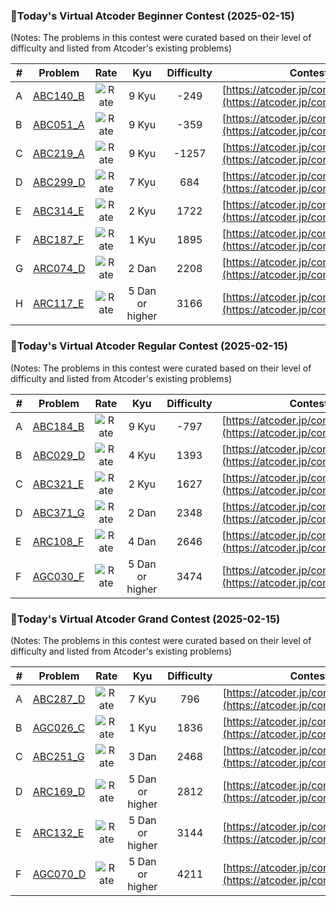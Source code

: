 ### 🌟Today's Virtual Atcoder Beginner Contest (2025-02-15)
(Notes: The problems in this contest were curated based on their level of difficulty and listed from Atcoder's existing problems)

| # | Problem |Rate| Kyu | Difficulty | Contest |
|---| ----- | :--------: | :----------: | :----------: | ---------- |
|A|[ABC140_B](https://atcoder.jp/contests/abc140/tasks/abc140_b)|![Rate](https://img.shields.io/badge/9%20Kyu---249-lightgrey)|9 Kyu|-249|[https://atcoder.jp/contests/abc140](https://atcoder.jp/contests/abc140)|
|B|[ABC051_A](https://atcoder.jp/contests/abc051/tasks/abc051_a)|![Rate](https://img.shields.io/badge/9%20Kyu---359-lightgrey)|9 Kyu|-359|[https://atcoder.jp/contests/abc051](https://atcoder.jp/contests/abc051)|
|C|[ABC219_A](https://atcoder.jp/contests/abc219/tasks/abc219_a)|![Rate](https://img.shields.io/badge/9%20Kyu---1257-lightgrey)|9 Kyu|-1257|[https://atcoder.jp/contests/abc219](https://atcoder.jp/contests/abc219)|
|D|[ABC299_D](https://atcoder.jp/contests/abc299/tasks/abc299_d)|![Rate](https://img.shields.io/badge/7%20Kyu-684-critical)|7 Kyu|684|[https://atcoder.jp/contests/abc299](https://atcoder.jp/contests/abc299)|
|E|[ABC314_E](https://atcoder.jp/contests/abc314/tasks/abc314_e)|![Rate](https://img.shields.io/badge/2%20Kyu-1722-blue)|2 Kyu|1722|[https://atcoder.jp/contests/abc314](https://atcoder.jp/contests/abc314)|
|F|[ABC187_F](https://atcoder.jp/contests/abc187/tasks/abc187_f)|![Rate](https://img.shields.io/badge/1%20Kyu-1895-blue)|1 Kyu|1895|[https://atcoder.jp/contests/abc187](https://atcoder.jp/contests/abc187)|
|G|[ARC074_D](https://atcoder.jp/contests/arc074/tasks/arc074_d)|![Rate](https://img.shields.io/badge/2%20Dan-2208-yellow)|2 Dan|2208|[https://atcoder.jp/contests/arc074](https://atcoder.jp/contests/arc074)|
|H|[ARC117_E](https://atcoder.jp/contests/arc117/tasks/arc117_e)|![Rate](https://img.shields.io/badge/5%20Dan%20or%20higher-3166-red)|5 Dan or higher|3166|[https://atcoder.jp/contests/arc117](https://atcoder.jp/contests/arc117)|

### 🌟Today's Virtual Atcoder Regular Contest (2025-02-15)
(Notes: The problems in this contest were curated based on their level of difficulty and listed from Atcoder's existing problems)

| # | Problem |Rate| Kyu | Difficulty | Contest |
|---| ----- | :--------: | :----------: | :----------: | ---------- |
|A|[ABC184_B](https://atcoder.jp/contests/abc184/tasks/abc184_b)|![Rate](https://img.shields.io/badge/9%20Kyu---797-lightgrey)|9 Kyu|-797|[https://atcoder.jp/contests/abc184](https://atcoder.jp/contests/abc184)|
|B|[ABC029_D](https://atcoder.jp/contests/abc029/tasks/abc029_d)|![Rate](https://img.shields.io/badge/4%20Kyu-1393-green)|4 Kyu|1393|[https://atcoder.jp/contests/abc029](https://atcoder.jp/contests/abc029)|
|C|[ABC321_E](https://atcoder.jp/contests/abc321/tasks/abc321_e)|![Rate](https://img.shields.io/badge/2%20Kyu-1627-blue)|2 Kyu|1627|[https://atcoder.jp/contests/abc321](https://atcoder.jp/contests/abc321)|
|D|[ABC371_G](https://atcoder.jp/contests/abc371/tasks/abc371_g)|![Rate](https://img.shields.io/badge/2%20Dan-2348-yellow)|2 Dan|2348|[https://atcoder.jp/contests/abc371](https://atcoder.jp/contests/abc371)|
|E|[ARC108_F](https://atcoder.jp/contests/arc108/tasks/arc108_f)|![Rate](https://img.shields.io/badge/4%20Dan-2646-orange)|4 Dan|2646|[https://atcoder.jp/contests/arc108](https://atcoder.jp/contests/arc108)|
|F|[AGC030_F](https://atcoder.jp/contests/agc030/tasks/agc030_f)|![Rate](https://img.shields.io/badge/5%20Dan%20or%20higher-3474-red)|5 Dan or higher|3474|[https://atcoder.jp/contests/agc030](https://atcoder.jp/contests/agc030)|

### 🌟Today's Virtual Atcoder Grand Contest (2025-02-15)
(Notes: The problems in this contest were curated based on their level of difficulty and listed from Atcoder's existing problems)

| # | Problem |Rate| Kyu | Difficulty | Contest |
|---| ----- | :--------: | :----------: | :----------: | ---------- |
|A|[ABC287_D](https://atcoder.jp/contests/abc287/tasks/abc287_d)|![Rate](https://img.shields.io/badge/7%20Kyu-796-critical)|7 Kyu|796|[https://atcoder.jp/contests/abc287](https://atcoder.jp/contests/abc287)|
|B|[AGC026_C](https://atcoder.jp/contests/agc026/tasks/agc026_c)|![Rate](https://img.shields.io/badge/1%20Kyu-1836-blue)|1 Kyu|1836|[https://atcoder.jp/contests/agc026](https://atcoder.jp/contests/agc026)|
|C|[ABC251_G](https://atcoder.jp/contests/abc251/tasks/abc251_g)|![Rate](https://img.shields.io/badge/3%20Dan-2468-orange)|3 Dan|2468|[https://atcoder.jp/contests/abc251](https://atcoder.jp/contests/abc251)|
|D|[ARC169_D](https://atcoder.jp/contests/arc169/tasks/arc169_d)|![Rate](https://img.shields.io/badge/5%20Dan%20or%20higher-2812-red)|5 Dan or higher|2812|[https://atcoder.jp/contests/arc169](https://atcoder.jp/contests/arc169)|
|E|[ARC132_E](https://atcoder.jp/contests/arc132/tasks/arc132_e)|![Rate](https://img.shields.io/badge/5%20Dan%20or%20higher-3144-red)|5 Dan or higher|3144|[https://atcoder.jp/contests/arc132](https://atcoder.jp/contests/arc132)|
|F|[AGC070_D](https://atcoder.jp/contests/agc070/tasks/agc070_d)|![Rate](https://img.shields.io/badge/5%20Dan%20or%20higher-4211-red)|5 Dan or higher|4211|[https://atcoder.jp/contests/agc070](https://atcoder.jp/contests/agc070)|

